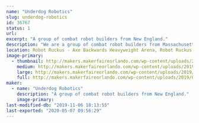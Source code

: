 ```yaml
---
name: "Underdog Robotics"
slug: underdog-robotics
id: 36767
status: 1
url: 
excerpt: "A group of combat robot builders from New England."
description: "We are a group of combat robot builders from Massachusetts. Our experience varies from 5 years to brand new."
location: Robot Ruckus - Axe Backwards Heavyweight Arena, Robot Ruckus - Small Arena
image-primary:
  - thumbnail: http://makers.makerfaireorlando.com/wp-content/uploads/2019/09/12694-150x150.jpg
    medium: http://makers.makerfaireorlando.com/wp-content/uploads/2019/09/12694-300x225.jpg
    large: http://makers.makerfaireorlando.com/wp-content/uploads/2019/09/12694-1024x768.jpg
    full: http://makers.makerfaireorlando.com/wp-content/uploads/2019/09/12694.jpg
maker:
  - name: "Underdog Robotics"
    description: "A group of combat robot builders from New England."
    image-primary: 
last-modified-db: "2019-11-06 18:13:55"
last-exported: "2020-05-07 09:56:29"
---
```

